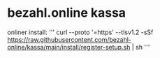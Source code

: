 # bezahl.online kassa

onliner install:
'''
curl --proto '=https' --tlsv1.2 -sSf https://raw.githubusercontent.com/bezahl-online/kassa/main/install/register-setup.sh | sh
'''